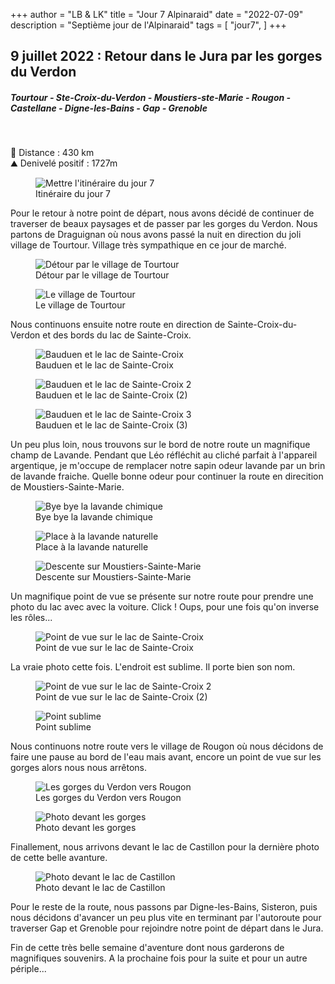 +++
author = "LB & LK"
title = "Jour 7 Alpinaraid"
date = "2022-07-09"
description = "Septième jour de l'Alpinaraid"
tags = [
    "jour7",
]
+++
## 9 juillet 2022 : Retour dans le Jura par les gorges du Verdon
##### Tourtour - Ste-Croix-du-Verdon - Moustiers-ste-Marie - Rougon - Castellane - Digne-les-Bains - Gap - Grenoble
<br />

📏 Distance : 430 km<br />
⛰️ Denivelé positif : 1727m

<figure>
    <img loading="lazy" class="image-article" src="/images/day7/map7.jpg" alt="Mettre l'itinéraire du jour 7">
    <figcaption class="figure-caption">Itinéraire du jour 7</figcaption>
</figure>

Pour le retour à notre point de départ, nous avons décidé de continuer de traverser de beaux paysages et de passer par les gorges du Verdon.
Nous partons de Draguignan où nous avons passé la nuit en direction du joli village de Tourtour. Village très sympathique en ce jour de marché.

<figure>
    <img loading="lazy" class="image-article" src="/images/day7/IMG_0751.jpg" alt="Détour par le village de Tourtour">
    <figcaption class="figure-caption">Détour par le village de Tourtour</figcaption>
</figure>
<figure>
    <img loading="lazy" class="image-article" src="/images/day7/IMG_0753.jpg" alt="Le village de Tourtour">
    <figcaption class="figure-caption">Le village de Tourtour</figcaption>
</figure>

Nous continuons ensuite notre route en direction de Sainte-Croix-du-Verdon et des bords du lac de Sainte-Croix.

<figure>
    <img loading="lazy" class="image-article" src="/images/day7/IMG_0768.jpg" alt="Bauduen et le lac de Sainte-Croix">
    <figcaption class="figure-caption">Bauduen et le lac de Sainte-Croix</figcaption>
</figure>
<figure>
    <img loading="lazy" class="image-article" src="/images/day7/IMG_0773.jpg" alt="Bauduen et le lac de Sainte-Croix 2">
    <figcaption class="figure-caption">Bauduen et le lac de Sainte-Croix (2)</figcaption>
</figure>
<figure>
    <img loading="lazy" class="image-article" src="/images/day7/IMG_0774.jpg" alt="Bauduen et le lac de Sainte-Croix 3">
    <figcaption class="figure-caption">Bauduen et le lac de Sainte-Croix (3)</figcaption>
</figure>

Un peu plus loin, nous trouvons sur le bord de notre route un magnifique champ de Lavande. Pendant que Léo réfléchit au cliché parfait à l'appareil argentique, je m'occupe de remplacer notre sapin odeur lavande par un brin de lavande fraiche. Quelle bonne odeur pour continuer la route en direcition de Moustiers-Sainte-Marie.

<figure>
    <img loading="lazy" class="image-article" src="/images/day7/IMG_0777.jpg" alt="Bye bye la lavande chimique">
    <figcaption class="figure-caption">Bye bye la lavande chimique</figcaption>
</figure>
<figure>
    <img loading="lazy" class="image-article" src="/images/day7/IMG_0778.jpg" alt="Place à la lavande naturelle">
    <figcaption class="figure-caption">Place à la lavande naturelle</figcaption>
</figure>
<figure>
    <img loading="lazy" class="image-article" src="/images/day7/IMG_0787.jpg" alt="Descente sur Moustiers-Sainte-Marie">
    <figcaption class="figure-caption">Descente sur Moustiers-Sainte-Marie</figcaption>
</figure>

Un magnifique point de vue se présente sur notre route pour prendre une photo du lac avec avec la voiture. Click ! Oups, pour une fois qu'on inverse les rôles...

<figure>
    <img loading="lazy" class="image-article" src="/images/day7/IMG_0791.jpg" alt="Point de vue sur le lac de Sainte-Croix">
    <figcaption class="figure-caption">Point de vue sur le lac de Sainte-Croix</figcaption>
</figure>

La vraie photo cette fois. L'endroit est sublime. Il porte bien son nom.

<figure>
    <img loading="lazy" class="image-article" src="/images/day7/IMG_0794.jpg" alt="Point de vue sur le lac de Sainte-Croix 2">
    <figcaption class="figure-caption">Point de vue sur le lac de Sainte-Croix (2)</figcaption>
</figure>
<figure>
    <img loading="lazy" class="image-article" src="/images/day7/IMG_0809.jpg" alt="Point sublime">
    <figcaption class="figure-caption">Point sublime</figcaption>
</figure>

Nous continuons notre route vers le village de Rougon où nous décidons de faire une pause au bord de l'eau mais avant, encore un point de vue sur les gorges alors nous nous arrêtons.

<figure>
    <img loading="lazy" class="image-article" src="/images/day7/IMG_0810.jpg" alt="Les gorges du Verdon vers Rougon">
    <figcaption class="figure-caption">Les gorges du Verdon vers Rougon</figcaption>
</figure>
<figure>
    <img loading="lazy" class="image-article" src="/images/day7/IMG_0814.jpg" alt="Photo devant les gorges">
    <figcaption class="figure-caption">Photo devant les gorges</figcaption>
</figure>

Finallement, nous arrivons devant le lac de Castillon pour la dernière photo de cette belle avanture.

<figure>
    <img loading="lazy" class="image-article" src="/images/day7/IMG_0815.jpg" alt="Photo devant le lac de Castillon">
    <figcaption class="figure-caption">Photo devant le lac de Castillon</figcaption>
</figure>

Pour le reste de la route, nous passons par Digne-les-Bains, Sisteron, puis nous décidons d'avancer un peu plus vite en terminant par l'autoroute pour traverser Gap et Grenoble pour rejoindre notre point de départ dans le Jura.

Fin de cette très belle semaine d'aventure dont nous garderons de magnifiques souvenirs. A la prochaine fois pour la suite et pour un autre périple...